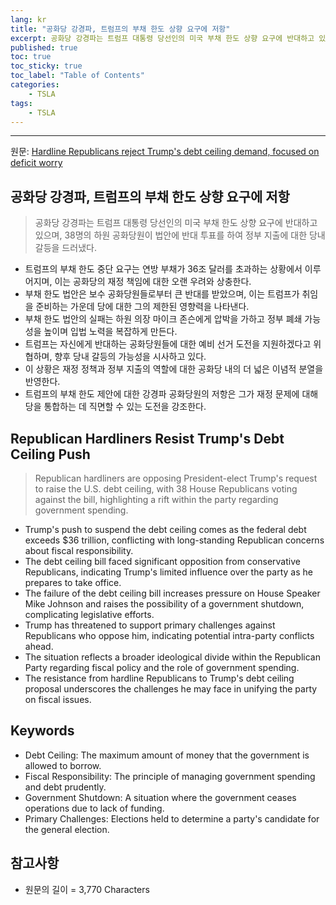 ```yaml
---
lang: kr
title: "공화당 강경파, 트럼프의 부채 한도 상향 요구에 저항"
excerpt: 공화당 강경파는 트럼프 대통령 당선인의 미국 부채 한도 상향 요구에 반대하고 있으며, 38명의 하원 공화당원이 법안에 반대 투표를 하여 정부 지출에 대한 당내 갈등을 드러냈다.
published: true
toc: true
toc_sticky: true
toc_label: "Table of Contents"
categories:
    - TSLA
tags:
    - TSLA
---
```


---

  원문: [Hardline Republicans reject Trump's debt ceiling demand, focused on deficit worry](https://www.investing.com/news/economy-news/hardline-republicans-reject-trumps-debt-ceiling-demand-focused-on-deficit-worry-3785079)

## 공화당 강경파, 트럼프의 부채 한도 상향 요구에 저항

> 공화당 강경파는 트럼프 대통령 당선인의 미국 부채 한도 상향 요구에 반대하고 있으며, 38명의 하원 공화당원이 법안에 반대 투표를 하여 정부 지출에 대한 당내 갈등을 드러냈다.


- 트럼프의 부채 한도 중단 요구는 연방 부채가 36조 달러를 초과하는 상황에서 이루어지며, 이는 공화당의 재정 책임에 대한 오랜 우려와 상충한다.
- 부채 한도 법안은 보수 공화당원들로부터 큰 반대를 받았으며, 이는 트럼프가 취임을 준비하는 가운데 당에 대한 그의 제한된 영향력을 나타낸다.
- 부채 한도 법안의 실패는 하원 의장 마이크 존슨에게 압박을 가하고 정부 폐쇄 가능성을 높이며 입법 노력을 복잡하게 만든다.
- 트럼프는 자신에게 반대하는 공화당원들에 대한 예비 선거 도전을 지원하겠다고 위협하며, 향후 당내 갈등의 가능성을 시사하고 있다.
- 이 상황은 재정 정책과 정부 지출의 역할에 대한 공화당 내의 더 넓은 이념적 분열을 반영한다.
- 트럼프의 부채 한도 제안에 대한 강경파 공화당원의 저항은 그가 재정 문제에 대해 당을 통합하는 데 직면할 수 있는 도전을 강조한다.

## Republican Hardliners Resist Trump's Debt Ceiling Push

> Republican hardliners are opposing President-elect Trump's request to raise the U.S. debt ceiling, with 38 House Republicans voting against the bill, highlighting a rift within the party regarding government spending.


- Trump's push to suspend the debt ceiling comes as the federal debt exceeds $36 trillion, conflicting with long-standing Republican concerns about fiscal responsibility.
- The debt ceiling bill faced significant opposition from conservative Republicans, indicating Trump's limited influence over the party as he prepares to take office.
- The failure of the debt ceiling bill increases pressure on House Speaker Mike Johnson and raises the possibility of a government shutdown, complicating legislative efforts.
- Trump has threatened to support primary challenges against Republicans who oppose him, indicating potential intra-party conflicts ahead.
- The situation reflects a broader ideological divide within the Republican Party regarding fiscal policy and the role of government spending.
- The resistance from hardline Republicans to Trump's debt ceiling proposal underscores the challenges he may face in unifying the party on fiscal issues.

## Keywords

- Debt Ceiling: The maximum amount of money that the government is allowed to borrow.
- Fiscal Responsibility: The principle of managing government spending and debt prudently.
- Government Shutdown: A situation where the government ceases operations due to lack of funding.
- Primary Challenges: Elections held to determine a party's candidate for the general election.

## 참고사항

- 원문의 길이 = 3,770 Characters


